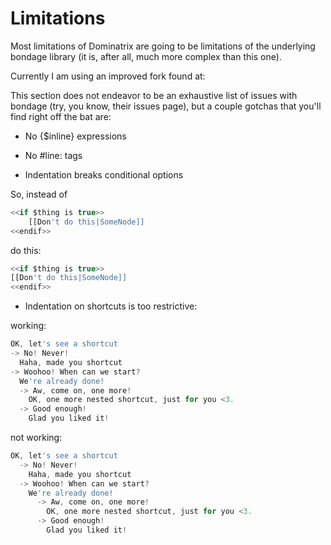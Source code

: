 # Limitations

Most limitations of Dominatrix are going to be limitations of the underlying bondage library (it is, after all, much more complex than this one).

Currently I am using an improved fork found at: 

This section does not endeavor to be an exhaustive list of issues with bondage (try, you know, their issues page), but a couple gotchas that you'll find right off the bat are:

- No {$inline} expressions

- No #line: tags

- Indentation breaks conditional options

So, instead of
```javascript
<<if $thing is true>>
    [[Don't do this|SomeNode]]
<<endif>>
```

do this:

```javascript
<<if $thing is true>>
[[Don't do this|SomeNode]]
<<endif>>
```

- Indentation on shortcuts is too restrictive:

working:

```javascript
OK, let's see a shortcut
-> No! Never!
  Haha, made you shortcut
-> Woohoo! When can we start?
  We're already done!
  -> Aw, come on, one more!
    OK, one more nested shortcut, just for you <3.
  -> Good enough!
    Glad you liked it!
```

not working:

```javascript
OK, let's see a shortcut
  -> No! Never!
    Haha, made you shortcut
  -> Woohoo! When can we start?
    We're already done!
      -> Aw, come on, one more!
        OK, one more nested shortcut, just for you <3.
      -> Good enough!
        Glad you liked it!
```

